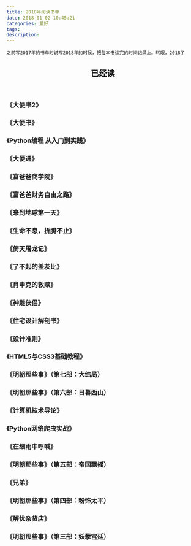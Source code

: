 ```yaml
---
title: 2018年阅读书单
date: 2018-01-02 10:45:21
categories: 爱好
tags:
description:
---
```

  
`之前写2017年的书单时说写2018年的时候，把每本书读完的时间记录上。转眼，2018了`

<article>
    <header style="text-align:center;"><h1>已经读</h1></header>
    <h3><attr title="[日本] 藤田纮一郎 著   陈涤 译 2018年10月6号">《大便书2》</attr></h3>
    <h3><attr title="[日本] 寄藤文平、藤田纮一郎 著   吴锵煌 译 2018年9月26号">《大便书》</attr></h3>
    <h3><attr title="[美国] Eric Matthes 著   袁国忠 译 2018年9月23号">《Python编程 从入门到实践》</attr></h3>
    <h3><attr title="[日本] 辨野义己 著   甘菁菁 译 2018年8月6号">《大便通》</attr></h3>
    <h3><attr title="[美国] 罗伯特·清崎、莎伦·莱希特 著   萧明 译 2018年7月9号">《富爸爸商学院》</attr></h3>
    <h3><attr title="[美国] 罗伯特·清崎、莎伦·莱希特 著   萧明 译 2018年7月1号">《富爸爸财务自由之路》</attr></h3>
    <h3><attr title="黄章晋 著 2018年6月8号">《来到地球第一天》</attr></h3>
    <h3><attr title="罗永浩 著 2018年5月30号">《生命不息，折腾不止》</attr></h3>
    <h3><attr title="金庸 著 2018年5月24号">《倚天屠龙记》</attr></h3>
    <h3><attr title="[美国] 弗·司各特·菲茨杰拉德 著   邓若虚 译 2018年5月9号">《了不起的盖茨比》</attr></h3>
    <h3><attr title="[美国] 斯蒂芬·金 著   施寄青/赵永芬/齐若兰 译 2018年4月23号">《肖申克的救赎》</attr></h3>
    <h3><attr title="金庸 著 2018年4月18号">《神雕侠侣》</attr></h3>
    <h3><attr title="[日本] 增田奏 著   赵可 译 2018年4月8号">《住宅设计解剖书》</attr></h3>
    <h3><attr title="[美国] 伊莱恩·格里芬 著   张加楠 译 2018年4月5号">《设计准则》</attr></h3>
    <h3><attr title="[美国] Elizabeth Castro/Bruce Hyslop 著   望以文 译 2018年3月15号">《HTML5与CSS3基础教程》</attr></h3>
    <h3><attr title="当年明月 著 2018年3月15号">《明朝那些事》（第七部：大结局）</attr></h3>
    <h3><attr title="当年明月 著 2018年3月13号">《明朝那些事》（第六部：日暮西山）</attr></h3>
    <h3><attr title="赵一鸣 著 2018年3月11号">《计算机技术导论》</attr></h3>
    <h3><attr title="胡松涛 著 2018年3月10号">《Python网络爬虫实战》</attr></h3>
    <h3><attr title="余华 著 2018年3月10号">《在细雨中呼喊》</attr></h3>
    <h3><attr title="当年明月 著 2018年3月3号">《明朝那些事》（第五部：帝国飘摇）</attr></h3>
    <h3><attr title="余华 著 2018年2月11号">《兄弟》</attr></h3>
    <h3><attr title="当年明月 著 2018年2月5号">《明朝那些事》（第四部：粉饰太平）</attr></h3>
    <h3><attr title="东野圭吾 著   李盈春 译 2018年1月25号">《解忧杂货店》</attr></h3>
    <h3><attr title="当年明月 著 2018年1月20号">《明朝那些事》（第三部：妖孽宫廷）</attr></h3>
</article>